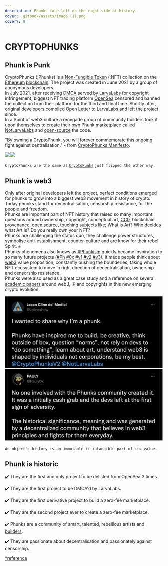 ```yaml
---
description: Phunks face left on the right side of history.
cover: .gitbook/assets/image (1).png
coverY: 0
---
```


# CRYPTOPHUNKS

## Phunk is Punk

CryptoPhunks (;Phunks) is a [Non-Fungible Token](https://en.wikipedia.org/wiki/Non-fungible\_token) (;NFT) collection on the [Ethereum](https://en.wikipedia.org/wiki/Ethereum) [blockchain](https://en.wikipedia.org/wiki/Blockchain). The project was created in June 2021 by a group of anonymous developers. \
In July 2021, after receiving [DMCA](https://twitter.com/CryptoPhunks/status/1415001685986922499?s=20\&t=YRRn6i6uXhGV5Cgl\_pJeQA) served by [LarvaLabs](https://larvalabs.com) for copyright infringement, biggest NFT trading platform [OpenSea](https://opensea.io/assets/0xf07468ead8cf26c752c676e43c814fee9c8cf402/8348) censored and banned the collection from their platform for the third and final time. Shortly after, original developers compiled [Open Letter](https://foundation.app/@cryptophunks/foundation/62017) to LarvaLabs and left the project since.\
In a Spirit of web3 culture a renegade group of community builders took it upon themselves to create their own Phunk marketplace called [NotLarvaLabs](NLL/notlarvalabs.md) and [open-source](open-sourced.md) the code.

"By owning a CryptoPhunk, you will forever commemorate this ongoing fight against centralisation." - from [CryptoPhunks Manifesto](https://phunks.medium.com/the-cryptophunks-manifesto-785c7348e558).

![](<.gitbook/assets/Phunk\_4156 (1).png>)![](.gitbook/assets/Phunk\_4156.png)

`CryptoPhunks are the same as` [`CryptoPunks`](https://larvalabs.com/cryptopunks) `just flipped the other way.`

## Phunk is web3

Only after original developers left the project, perfect conditions emerged for phunks to grow into a biggest web3 movement in history of crypto. \
Today phunks stand for decentralisation, censorship resistance, for the people and freedom. \
Phunks are important part of NFT history that raised so many important questions around ownership, copyright, conceptual art, [CC0](https://creativecommons.org/publicdomain/zero/1.0/deed.en), blockchain provenance, [open source](open-sourced.md), touching subjects like; What is Art? Who decides what Art is? Do you really own your NFT?\
Phunks are challenging the status quo, they challenge power structures, symbolise anti-establishment, counter-culture and are know for their rebel Spirit. :fist:\
Phunks phenomena also knows as [#Phunkism](https://twitter.com/search?q=%23Phunkism\&src=typed\_query\&f=live) quickly became inspiration to so many future projects ([#Ph](https://twitter.com/hashtag/Ph?src=hashtag\_click) [#0x](https://twitter.com/hashtag/0x?src=hashtag\_click) [#v1](https://twitter.com/hashtag/v1?src=hashtag\_click) [#v2](https://twitter.com/hashtag/v2?src=hashtag\_click) [#v3](https://twitter.com/hashtag/v3?src=hashtag\_click)). It made people think about [web3](https://en.wikipedia.org/wiki/Web3) value proposition, constantly pushing the bounderies, taking whole NFT ecosystem to move in right direction of decentralisation, ownership and censorship resistance. \
Phunks were also used as a great case study and a reference on several [academic papers](https://papers.ssrn.com/sol3/papers.cfm?abstract\_id=4029323) around web3, IP and copyrights in this new emerging crypto evolution.&#x20;

&#x20;      ![](<.gitbook/assets/Bildschirmfoto 2022-03-10 um 21.18.54.png>)        ![](<.gitbook/assets/Bildschirmfoto 2022-03-10 um 21.18.31.png>)

`An object's history is an immutable if intangible part of its value.`

## Phunk is historic

✔️ They are the first and only project to be delisted from OpenSea 3 times.&#x20;

✔️ They are the first project to be DMCA'd by LarvaLabs.&#x20;

✔️ They are the first derivative project to build a zero-fee marketplace.

✔️ They are the second project ever to create a zero-fee marketplace.&#x20;

✔️ Phunks are a community of smart, talented, rebellious artists and [builders](open-sourced.md).&#x20;

✔️ They are passionate about decentralisation and passionately against censorship.

[\*reference](https://twitter.com/OG\_Kenobi\_Hello/status/1501653643237466116?s=20\&t=YRRn6i6uXhGV5Cgl\_pJeQA)
